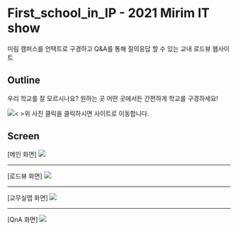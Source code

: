 # First_school_in_IP - 2021 Mirim IT show
미림 캠퍼스를 언택트로 구경하고 Q&A를 통해 질의응답 할 수 있는 교내 로드뷰 웹사이트

## Outline

<p>우리 학교를 잘 모르시나요? 원하는 곳 어떤 곳에서든 간편하게 학교를 구경하세요!</p>
<a href="http://map.emirim.kr/"><img src="https://user-images.githubusercontent.com/48753868/124411656-ebb89c80-dd87-11eb-9140-120f78a055ee.PNG"></a><
>위 사진 클릭을 클릭하시면 사이트로 이동합니다.


## Screen

[메인 화면]
<img src="https://user-images.githubusercontent.com/48753868/124050358-649cb900-da55-11eb-8320-5aed4247b97a.PNG">

---------------------------------------
[로드뷰 화면]
<img src="https://user-images.githubusercontent.com/48753868/124412118-c24c4080-dd88-11eb-86f8-fafee174a629.PNG">

---------------------------------------
[교무실맵 화면]
<img src="https://user-images.githubusercontent.com/48753868/124412065-a9438f80-dd88-11eb-9c92-d91aec06a7fb.PNG">

---------------------------------------
[QnA 화면]
<img src="https://user-images.githubusercontent.com/48753868/124411970-7ef1d200-dd88-11eb-8f59-5fcbcce8cc37.PNG">


